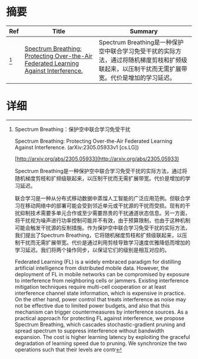 # 摘要

| Ref | Title | Summary |
| --- | --- | --- |
| [^1] | [Spectrum Breathing: Protecting Over-the-Air Federated Learning Against Interference.](http://arxiv.org/abs/2305.05933) | Spectrum Breathing是一种保护空中联合学习免受干扰的实际方法，通过将随机梯度剪枝和扩频级联起来，以压制干扰而无需扩展带宽。代价是增加的学习延迟。 |

# 详细

[^1]: Spectrum Breathing：保护空中联合学习免受干扰

    Spectrum Breathing: Protecting Over-the-Air Federated Learning Against Interference. (arXiv:2305.05933v1 [cs.LG])

    [http://arxiv.org/abs/2305.05933](http://arxiv.org/abs/2305.05933)

    Spectrum Breathing是一种保护空中联合学习免受干扰的实际方法，通过将随机梯度剪枝和扩频级联起来，以压制干扰而无需扩展带宽。代价是增加的学习延迟。

    

    联合学习是一种从分布式移动数据中蒸馏人工智能的广泛应用范例。但联合学习在移动网络中的部署可能会受到邻近单元或干扰源的干扰而受损。现有的干扰抑制技术需要多单元合作或至少需要昂贵的干扰通道状态信息。另一方面，将干扰视为噪声进行功率控制可能并不有效，由于预算限制，也由于这种机制可能会触发干扰源的反制措施。作为保护空中联合学习免受干扰的实际方法，我们提出了Spectrum Breathing，它将随机梯度剪枝和扩频级联起来，以压制干扰而无需扩展带宽。代价是通过利用剪枝导致学习速度优雅降低而增加的学习延迟。我们将两个操作同步，以保证它们的级别是相互对应的。

    Federated Learning (FL) is a widely embraced paradigm for distilling artificial intelligence from distributed mobile data. However, the deployment of FL in mobile networks can be compromised by exposure to interference from neighboring cells or jammers. Existing interference mitigation techniques require multi-cell cooperation or at least interference channel state information, which is expensive in practice. On the other hand, power control that treats interference as noise may not be effective due to limited power budgets, and also that this mechanism can trigger countermeasures by interference sources. As a practical approach for protecting FL against interference, we propose Spectrum Breathing, which cascades stochastic-gradient pruning and spread spectrum to suppress interference without bandwidth expansion. The cost is higher learning latency by exploiting the graceful degradation of learning speed due to pruning. We synchronize the two operations such that their levels are contr
    

